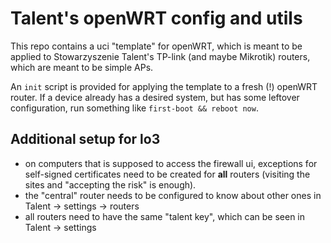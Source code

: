 # Talent's openWRT config and utils

This repo contains a uci "template" for openWRT, which is meant to be applied
to Stowarzyszenie Talent's TP-link (and maybe Mikrotik) routers, which are meant to be simple APs.
  
An ``init`` script is provided for applying the template to a fresh (!) openWRT router.
If a device already has a desired system, but has some leftover configuration, run
something like ``first-boot && reboot now``.

## Additional setup for lo3

- on computers that is supposed to access the firewall ui, exceptions for
  self-signed certificates need to be created for **all** routers (visiting
  the sites and "accepting the risk" is enough).
- the "central" router needs to be configured to know about other ones in Talent -> settings -> routers
- all routers need to have the same "talent key", which can be seen in Talent -> settings
